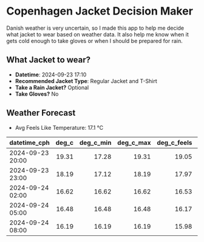 
# Copenhagen Jacket Decision Maker

Danish weather is very uncertain, so I made this app to help me decide what jacket to wear based on weather data. 
It also help me know when it gets cold enough to take gloves or when I should be prepared for rain.

## What Jacket to wear?

- **Datetime**: 2024-09-23 17:10
- **Recommended Jacket Type**: Regular Jacket and T-Shirt
- **Take a Rain Jacket?** Optional
- **Take Gloves?** No

## Weather Forecast
- Avg Feels Like Temperature: 17.1 °C

| datetime_cph     |   deg_c |   deg_c_min |   deg_c_max |   deg_c_feels | weather   | wind   | rain   |
|:-----------------|--------:|------------:|------------:|--------------:|:----------|:-------|:-------|
| 2024-09-23 20:00 |   19.31 |       17.28 |       19.31 |         19.05 | Clouds    | Low    | None   |
| 2024-09-23 23:00 |   18.19 |       17.12 |       18.19 |         17.97 | Clouds    | Low    | None   |
| 2024-09-24 02:00 |   16.62 |       16.62 |       16.62 |         16.53 | Clouds    | Low    | None   |
| 2024-09-24 05:00 |   16.48 |       16.48 |       16.48 |         16.17 | Clouds    | Low    | None   |
| 2024-09-24 08:00 |   16.19 |       16.19 |       16.19 |         15.98 | Rain      | Low    | Low    |
        